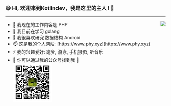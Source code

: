 ### 😄 Hi, 欢迎来到Kotlindev，我是这里的主人 ! 👋

---


<img align="right" src="https://github-readme-stats.vercel.app/api?username=kotlindev&show_icons=true&icon_color=0366d6&text_color=24292e&bg_color=ffffff&hide_title=true" />

- 🔭 我现在的工作内容是 PHP
- 🌱 我目前在学习 golang
- 🤔 我很喜欢研究 数据结构 Android
- 📫 这是我的个人网站: [https://www.phy.xyz](https://www.phy.xyz)
- ⚡ 我的兴趣爱好: 跑步, 游泳, 手机摄影, 听音乐
- 👯 你可以通过我的公众号找到我 💬
  <br>
  ![极客开发者公众号](./img/wechat.jpg)

<!--
**kotlindev/kotlindev** is a ✨ _special_ ✨ repository because its `README.md` (this file) appears on your GitHub profile.

Here are some ideas to get you started:

- 🔭 I’m currently working on ...
- 🌱 I’m currently learning ...
- 👯 I’m looking to collaborate on ...
- 🤔 I’m looking for help with ...
- 💬 Ask me about ...
- 📫 How to reach me: ...
- 😄 Pronouns: ...
- ⚡ Fun fact: ...
-->
